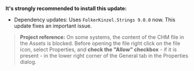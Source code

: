 **It's strongly recommended to install this update:**
- Dependency updates: Uses `FolkerKinzel.Strings 9.0.0` now. This update fixes an important issue.
&nbsp;
>**Project reference:** On some systems, the content of the CHM file in the Assets is blocked. Before opening the file right click on the file icon, select Properties, and **check the "Allow" checkbox** - if it is present - in the lower right corner of the General tab in the Properties dialog.